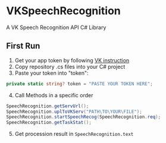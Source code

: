 # VKSpeechRecognition
A VK Speech Recognition API C# Library
## First Run
1. Get your app token by following [VK instruction](https://vk.com/voice-tech)
2. Copy repository .cs files into your C# project
3. Paste your token into "token":
```C#
private static string? token = "PASTE YOUR TOKEN HERE";
```
4. Call Methods in a specific order
```C#
SpeechRecognition.getServUrl();
SpeechRecognition.uplToVKServ("PATH\TO\YOUR\FILE");
SpeechRecognition.startSpeechRecog(SpeechRecognition.req);
SpeechRecognition.getTaskStat();
```
5. Get procession result in `SpeechRecognition.text`
